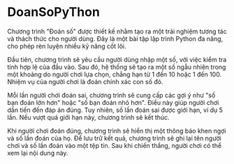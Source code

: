 # DoanSoPyThon
Chương trình "Đoán số" được thiết kế nhằm tạo ra một trải nghiệm tương tác và thách thức cho người dùng. Đây là một bài tập lập trình Python đa năng, cho phép rèn luyện nhiều kỹ năng cốt lõi.

Đầu tiên, chương trình sẽ yêu cầu người dùng nhập một số, với việc kiểm tra tính hợp lệ của đầu vào. Sau đó, hệ thống sẽ tạo ra một số ngẫu nhiên trong một khoảng do người chơi lựa chọn, chẳng hạn từ 1 đến 10 hoặc 1 đến 100. Nhiệm vụ của người chơi là đoán chính xác con số đó.

Mỗi lần người chơi đoán sai, chương trình sẽ cung cấp các gợi ý như "số bạn đoán lớn hơn" hoặc "số bạn đoán nhỏ hơn". Điều này giúp người chơi dần tiến đến đáp án đúng. Tuy nhiên, số lần đoán sai được giới hạn, ví dụ 5 lần. Nếu vượt quá giới hạn này, chương trình sẽ kết thúc.

Khi người chơi đoán đúng, chương trình sẽ hiển thị một thông báo khen ngợi và số lần đoán của họ. Để lưu trữ kết quả, chương trình sẽ ghi lại tên người chơi và số lần đoán vào một tệp tin. Sau khi chiến thắng, người chơi có thể xem lại nội dung này.